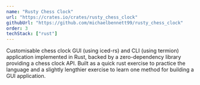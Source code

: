 ```yaml
---
name: "Rusty Chess Clock"
url: "https://crates.io/crates/rusty_chess_clock"
githubUrl: "https://github.com/michaelbennett99/rusty_chess_clock"
order: 3
techStack: ["rust"]
---
```


Customisable chess clock GUI (using iced-rs) and CLI (using termion)
application implemented in Rust, backed by a zero-dependency library providing
a chess clock API. Built as a quick rust exercise to practice the language and
a slightly lengthier exercise to learn one method for building a GUI
application.
